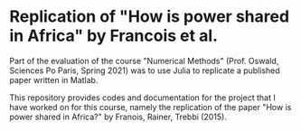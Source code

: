 # Replication of  "How is power shared in Africa" by Francois et al.

Part of the evaluation of the course "Numerical Methods" (Prof. Oswald, Sciences Po Paris, Spring 2021) was to use Julia to replicate a published paper written in Matlab. 

This repository provides codes and documentation for the project that I have worked on for this course, namely the replication of the paper "How is power shared in Africa?" 
by Franois, Rainer, Trebbi (2015). 
